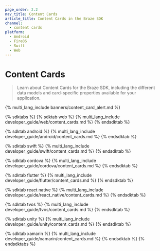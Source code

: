 ```yaml
---
page_order: 2.2
nav_title: Content Cards
article_title: Content Cards in the Braze SDK
channel:
  - content cards
platform:
  - Android
  - FireOS
  - Swift
  - Web
---
```


# Content Cards

> Learn about Content Cards for the Braze SDK, including the different data models and card-specific properties available for your application.

{% multi_lang_include banners/content_card_alert.md %}

{% sdktabs %}
{% sdktab web %}
{% multi_lang_include developer_guide/web/content_cards.md %}
{% endsdktab %}

{% sdktab android %}
{% multi_lang_include developer_guide/android/content_cards.md %}
{% endsdktab %}

{% sdktab swift %}
{% multi_lang_include developer_guide/swift/content_cards.md %}
{% endsdktab %}

{% sdktab cordova %}
{% multi_lang_include developer_guide/cordova/content_cards.md %}
{% endsdktab %}

{% sdktab flutter %}
{% multi_lang_include developer_guide/flutter/content_cards.md %}
{% endsdktab %}

{% sdktab react native %}
{% multi_lang_include developer_guide/react_native/content_cards.md %}
{% endsdktab %}

{% sdktab tvos %}
{% multi_lang_include developer_guide/tvos/content_cards.md %}
{% endsdktab %}

{% sdktab unity %}
{% multi_lang_include developer_guide/unity/content_cards.md %}
{% endsdktab %}

{% sdktab xamarin %}
{% multi_lang_include developer_guide/xamarin/content_cards.md %}
{% endsdktab %}
{% endsdktabs %}
